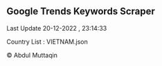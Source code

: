 

## Google Trends Keywords Scraper 
 
Last Update 20-12-2022 , 23:14:33

Country List :
VIETNAM.json



© Abdul Muttaqin 

